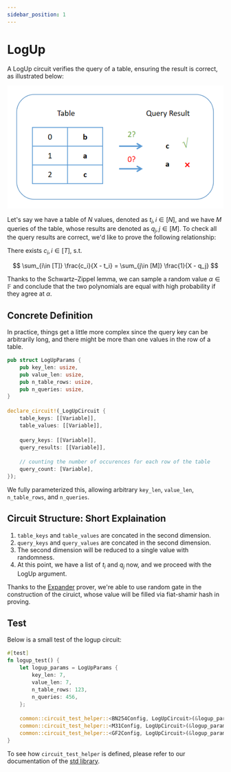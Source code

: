 ```yaml
---
sidebar_position: 1
---
```


# LogUp

A LogUp circuit verifies the query of a table, ensuring the result is correct, as illustrated below:

![lookup](../../../static/img/lookup.png)

Let's say we have a table of $N$ values, denoted as $t_i, i\in [N]$, and we have $M$ queries of the table, whose results are denoted as $q_j, j\in [M]$. To check all the query results are correct, we'd like to prove the following relationship:

There exists $c_i, i\in [T]$, s.t.

$$
\sum_{i\in [T]} \frac{c_i}{X - t_i} = \sum_{j\in [M]} \frac{1}{X - q_j}
$$

Thanks to the Schwartz–Zippel lemma, we can sample a random value $\alpha\in\mathbb{F}$ and conclude that the two polynomials are equal with high probability if they agree at $\alpha$.

## Concrete Definition

In practice, things get a little more complex since the query key can be arbitrarily long, and there might be more than one values in the row of a table.

```rust
pub struct LogUpParams {
    pub key_len: usize,
    pub value_len: usize,
    pub n_table_rows: usize,
    pub n_queries: usize,
}

declare_circuit!(_LogUpCircuit {
    table_keys: [[Variable]],
    table_values: [[Variable]],

    query_keys: [[Variable]],
    query_results: [[Variable]],

    // counting the number of occurences for each row of the table
    query_count: [Variable],
});

```

We fully parameterized this, allowing arbitrary `key_len`, `value_len`, `n_table_rows`, and `n_queries`.

## Circuit Structure: Short Explaination

1. `table_keys` and `table_values` are concated in the second dimension.
2. `query_keys` and `query_values` are concated in the second dimension.
3. The second dimension will be reduced to a single value with randomness.
4. At this point, we have a list of $t_i$ and $q_j$ now, and we proceed with the LogUp argument.

Thanks to the [Expander](https://github.com/PolyhedraZK/Expander) prover, we're able to use random gate in the construction of the ciruict, whose value will be filled via fiat-shamir hash in proving.

## Test

Below is a small test of the logup circuit:

```rust
#[test]
fn logup_test() {
    let logup_params = LogUpParams {
        key_len: 7,
        value_len: 7,
        n_table_rows: 123,
        n_queries: 456,
    };

    common::circuit_test_helper::<BN254Config, LogUpCircuit>(&logup_params);
    common::circuit_test_helper::<M31Config, LogUpCircuit>(&logup_params);
    common::circuit_test_helper::<GF2Config, LogUpCircuit>(&logup_params);
}
```

To see how `circuit_test_helper` is defined, please refer to our documentation of the [std library](../rust/std.md).
